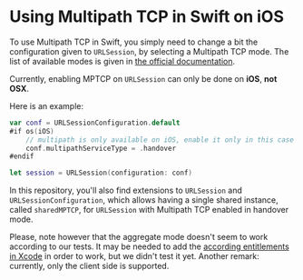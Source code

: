 # Using Multipath TCP in Swift on iOS

To use Multipath TCP in Swift, you simply need to change a bit the configuration given to `URLSession`, by selecting a Multipath TCP mode. The list of available modes is given in [the official documentation](https://developer.apple.com/documentation/foundation/urlsessionconfiguration/multipathservicetype).

Currently, enabling MPTCP on `URLSession` can only be done on **iOS**, **not OSX**.

Here is an example:

```swift
var conf = URLSessionConfiguration.default
#if os(iOS)
    // multipath is only available on iOS, enable it only in this case
    conf.multipathServiceType = .handover
#endif

let session = URLSession(configuration: conf)
```

In this repository, you'll also find extensions to `URLSession` and `URLSessionConfiguration`, which allows having a single shared instance, called `sharedMPTCP`, for `URLSession` with Multipath TCP enabled in handover mode.

Please, note however that the aggregate mode doesn't seem to work according to our tests. It may be needed to add the [according entitlements in Xcode](https://developer.apple.com/documentation/foundation/urlsessionconfiguration/improving_network_reliability_using_multipath_tcp) in order to work, but we didn't test it yet.
Another remark: currently, only the client side is supported.